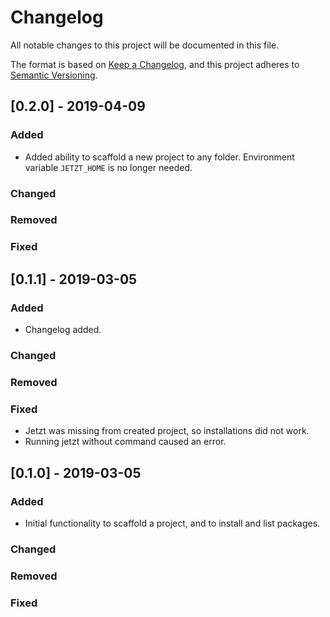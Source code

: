 # Changelog

All notable changes to this project will be documented in this file.

The format is based on [Keep a Changelog](https://keepachangelog.com/en/1.0.0/),
and this project adheres to [Semantic Versioning](https://semver.org/spec/v2.0.0.html).

## [0.2.0] - 2019-04-09

### Added

- Added ability to scaffold a new project to any folder. Environment variable `JETZT_HOME` is no longer needed.

### Changed

### Removed

### Fixed


## [0.1.1] - 2019-03-05

### Added

- Changelog added.

### Changed

### Removed

### Fixed

- Jetzt was missing from created project, so installations did not work.
- Running jetzt without command caused an error.


## [0.1.0] - 2019-03-05

### Added

- Initial functionality to scaffold a project, and to install and list packages.

### Changed

### Removed

### Fixed
